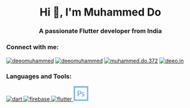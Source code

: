 

<h1 align="center">Hi 👋, I'm Muhammed Do</h1>
<h3 align="center">A passionate Flutter developer from India</h3>

<!-- - 🔭 I’m currently working on **Nazal App**

- 💬 Ask me about **Flutter** -->

<!-- - 📄 Know about my experiences [https://drive.google.com/file/d/1PORn9SzEmKyXxZ-fzv_zXveLNpH-wT1i/view?usp=sharing](https://drive.google.com/file/d/1PORn9SzEmKyXxZ-fzv_zXveLNpH-wT1i/view?usp=sharing) -->

<h3 align="left">Connect with me:</h3>
<p align="left">
<a href="https://twitter.com/deeomuhammed" target="blank"><img align="center" src="https://raw.githubusercontent.com/rahuldkjain/github-profile-readme-generator/master/src/images/icons/Social/twitter.svg" alt="deeomuhammed" height="30" width="40" /></a>
<a href="https://linkedin.com/in/deeomuhammed" target="blank"><img align="center" src="https://raw.githubusercontent.com/rahuldkjain/github-profile-readme-generator/master/src/images/icons/Social/linked-in-alt.svg" alt="deeomuhammed" height="30" width="40" /></a>
<a href="https://fb.com/muhammed.do.372" target="blank"><img align="center" src="https://raw.githubusercontent.com/rahuldkjain/github-profile-readme-generator/master/src/images/icons/Social/facebook.svg" alt="muhammed.do.372" height="30" width="40" /></a>
<a href="https://instagram.com/deeo.in" target="blank"><img align="center" src="https://raw.githubusercontent.com/rahuldkjain/github-profile-readme-generator/master/src/images/icons/Social/instagram.svg" alt="deeo.in" height="30" width="40" /></a>
</p>

<h3 align="left">Languages and Tools:</h3>
<p align="left"> <a href="https://dart.dev" target="_blank" rel="noreferrer"> <img src="https://www.vectorlogo.zone/logos/dartlang/dartlang-icon.svg" alt="dart" width="40" height="40"/> </a> <a href="https://firebase.google.com/" target="_blank" rel="noreferrer"> <img src="https://www.vectorlogo.zone/logos/firebase/firebase-icon.svg" alt="firebase" width="40" height="40"/> </a> <a href="https://flutter.dev" target="_blank" rel="noreferrer"> <img src="https://www.vectorlogo.zone/logos/flutterio/flutterio-icon.svg" alt="flutter" width="40" height="40"/> </a> <a href="https://www.photoshop.com/en" target="_blank" rel="noreferrer"> <img src="https://raw.githubusercontent.com/devicons/devicon/master/icons/photoshop/photoshop-line.svg" alt="photoshop" width="40" height="40"/> </a> </p>
